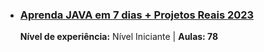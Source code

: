 <ul>
  
  <li><h3><a href="https://www.udemy.com/course/aprenda-java-em-7-dias-projetos-reais/" target="_blank">
    Aprenda JAVA em 7 dias + Projetos Reais 2023
  <a></h3></li>
  
  <p><b>Nível de experiência:</b> Nível Iniciante | <b>Aulas:<b> 78</p>

  
 </ul>
